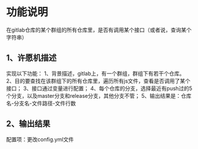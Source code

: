 # 功能说明

在gitlab仓库的某个群组的所有仓库里，是否有调用某个接口（或者说，查询某个字符串）

## 1、许愿机描述

实现以下功能：
1、背景描述，gitlab上，有一个群组，群组下有若干个仓库。
2、目的要查找在该群组下的所有仓库里，遍历所有js文件，查看是否调用了某个接口；
3、接口通过变量进行配置；
4、每个仓库的分支，选择最近有push过的5个分支，以及master分支和release分支，其他分支不管；
5、输出结果是：仓库名-分支名-文件路径-文件行数

## 2、输出结果

配置项：更改config.yml文件